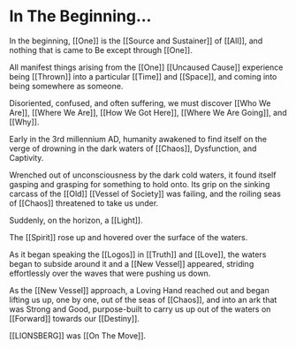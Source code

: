 # In The Beginning... 

In the beginning, [[One]] is the [[Source and Sustainer]] of [[All]], and nothing that is came to Be except through [[One]]. 

All manifest things arising from the [[One]] [[Uncaused Cause]] experience being [[Thrown]] into a particular [[Time]] and [[Space]], and coming into being somewhere as someone. 

Disoriented, confused, and often suffering, we must discover [[Who We Are]], [[Where We Are]], [[How We Got Here]], [[Where We Are Going]], and [[Why]]. 

Early in the 3rd millennium AD, humanity awakened to find itself on the verge of drowning in the dark waters of [[Chaos]], Dysfunction, and Captivity. 

Wrenched out of unconsciousness by the dark cold waters, it found itself gasping and grasping for something to hold onto. Its grip on the sinking carcass of the [[Old]] [[Vessel of Society]] was failing, and the roiling seas of [[Chaos]] threatened to take us under. 

Suddenly, on the horizon, a [[Light]]. 

The [[Spirit]] rose up and hovered over the surface of the waters. 

As it began speaking the [[Logos]] in [[Truth]] and [[Love]], the waters began to subside around it and a [[New Vessel]] appeared, striding effortlessly over the waves that were pushing us down. 

As the [[New Vessel]] approach, a Loving Hand reached out and began lifting us up, one by one, out of the seas of [[Chaos]], and into an ark that was Strong and Good, purpose-built to carry us up out of the waters on [[Forward]] towards our [[Destiny]]. 

[[LIONSBERG]] was [[On The Move]]. 


